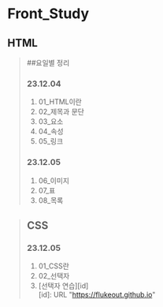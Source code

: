 Front_Study
===========
   
**HTML**
----
   
> ##요일별 정리
>   
>### 23.12.04
>1. 01_HTML이란   
>2. 02_제목과 문단   
>3. 03_요소   
>4. 04_속성   
>5. 05_링크   
>
>   
>### 23.12.05
>1. 06_이미지   
>2. 07_표   
>3. 08_목록   
>   

   
>**CSS**
>---
>   
>### 23.12.05
>1. 01_CSS란   
>2. 02_선택자   
>3. [선택자 연습][id]   
    [id]: URL "https://flukeout.github.io"

